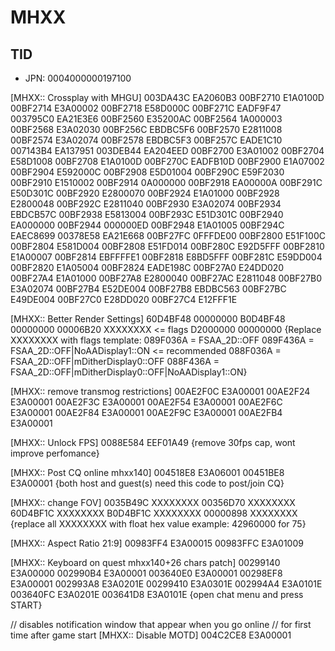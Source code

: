 # MHXX
## TID
- JPN: 0004000000197100

[MHXX:: Crossplay with MHGU]
003DA43C EA2060B3
00BF2710 E1A0100D
00BF2714 E3A00002
00BF2718 E58D000C
00BF271C EADF9F47
003795C0 EA21E3E6
00BF2560 E35200AC
00BF2564 1A000003
00BF2568 E3A02030
00BF256C EBDBC5F6
00BF2570 E2811008
00BF2574 E3A02074
00BF2578 EBDBC5F3
00BF257C EADE1C10
007143B4 EA137951
003DEB44 EA204EED
00BF2700 E3A01002
00BF2704 E58D1008
00BF2708 E1A0100D
00BF270C EADFB10D
00BF2900 E1A07002
00BF2904 E592000C
00BF2908 E5D01004
00BF290C E59F2030
00BF2910 E1510002
00BF2914 0A000000
00BF2918 EA00000A
00BF291C E50D301C
00BF2920 E2800070
00BF2924 E1A01000
00BF2928 E2800048
00BF292C E2811040
00BF2930 E3A02074
00BF2934 EBDCB57C
00BF2938 E5813004
00BF293C E51D301C
00BF2940 EA000000
00BF2944 000000ED
00BF2948 E1A01005
00BF294C EAEC8699
00378E58 EA21E668
00BF27FC 0FFFDE00
00BF2800 E51F100C
00BF2804 E581D004
00BF2808 E51FD014
00BF280C E92D5FFF
00BF2810 E1A00007
00BF2814 EBFFFFE1
00BF2818 E8BD5FFF
00BF281C E59DD004
00BF2820 E1A05004
00BF2824 EADE198C
00BF27A0 E24DD020
00BF27A4 E1A01000
00BF27A8 E2800040
00BF27AC E2811048
00BF27B0 E3A02074
00BF27B4 E52DE004
00BF27B8 EBDBC563
00BF27BC E49DE004
00BF27C0 E28DD020
00BF27C4 E12FFF1E

[MHXX:: Better Render Settings]
60D4BF48 00000000
B0D4BF48 00000000
00006B20 XXXXXXXX <= flags
D2000000 00000000
{Replace XXXXXXXX with flags template:
089F036A = FSAA_2D::OFF
089F436A = FSAA_2D::OFF|NoAADisplay1::ON <= recommended
088F036A = FSAA_2D::OFF|mDitherDisplay0::OFF
088F436A = FSAA_2D::OFF|mDitherDisplay0::OFF|NoAADisplay1::ON}

[MHXX:: remove transmog restrictions]
00AE2F0C E3A00001
00AE2F24 E3A00001
00AE2F3C E3A00001
00AE2F54 E3A00001
00AE2F6C E3A00001
00AE2F84 E3A00001
00AE2F9C E3A00001
00AE2FB4 E3A00001

[MHXX:: Unlock FPS]
0088E584 EEF01A49
{remove 30fps cap, wont improve perfomance}

[MHXX:: Post CQ online mhxx140]
004518E8 E3A06001
00451BE8 E3A00001
{both host and guest(s) need this code to post/join CQ}

[MHXX:: change FOV]
0035B49C XXXXXXXX
00356D70 XXXXXXXX
60D4BF1C XXXXXXXX
B0D4BF1C XXXXXXXX
00000898 XXXXXXXX
{replace all XXXXXXXX with float hex value
example: 42960000 for 75}

[MHXX:: Aspect Ratio 21:9]
00983FF4 E3A00015
00983FFC E3A01009

[MHXX:: Keyboard on quest mhxx140+26 chars patch]
00299140 E3A00000
002990B4 E3A00001
003640E0 E3A00001
00298EF8 E3A00001
002993A8 E3A0201E
00299410 E3A0301E
002994A4 E3A0101E
003640FC E3A0201E
003641D8 E3A0101E
{open chat menu and press START}

// disables notification window that appear when you go online
// for first time after game start
[MHXX:: Disable MOTD]
004C2CE8 E3A00001